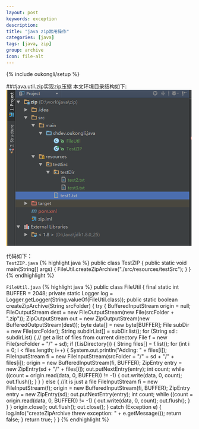 ```yaml
---
layout: post
keywords: exception
description:
title: "java zip常用操作"
categories: [java]
tags: [java, zip]
group: archive
icon: file-alt
---
```

{% include oukongli/setup %}

###java.util.zip实现zip压缩
本文环境目录结构如下:   
![zip](/images/java/2015-01-12-zip.png)

代码如下：  
`TestZIP.java`
{% highlight java %}
public class TestZIP {
    public static void main(String[] args) {
        FileUtil.createZipArchive("./src/resources/testSrc");
    }
}
{% endhighlight %}
<!-- more -->
`FileUtil.java`
{% highlight java %}
public class FileUtil {
    final static int BUFFER = 2048;
    private static Logger log = Logger.getLogger(String.valueOf(FileUtil.class));
    public static boolean createZipArchive(String srcFolder) {
        try {
            BufferedInputStream origin = null;
            FileOutputStream dest = new FileOutputStream(new File(srcFolder + ".zip"));
            ZipOutputStream out = new ZipOutputStream(new BufferedOutputStream(dest));
            byte data[] = new byte[BUFFER];
            File subDir = new File(srcFolder);
            String subdirList[] = subDir.list();
            for (String sd : subdirList) {
                // get a list of files from current directory
                File f = new File(srcFolder + "/" + sd);
                if (f.isDirectory()) {
                    String files[] = f.list();
                    for (int i = 0; i < files.length; i++) {
                        System.out.println("Adding: " + files[i]);
                        FileInputStream fi = new FileInputStream(srcFolder + "/" + sd + "/" + files[i]);
                        origin = new BufferedInputStream(fi, BUFFER);
                        ZipEntry entry = new ZipEntry(sd + "/" + files[i]);
                        out.putNextEntry(entry);
                        int count;
                        while ((count = origin.read(data, 0, BUFFER)) != -1) {
                            out.write(data, 0, count);
                            out.flush();
                        }
                    }
                } else {
                    //it is just a file
                    FileInputStream fi = new FileInputStream(f);
                    origin = new BufferedInputStream(fi, BUFFER);
                    ZipEntry entry = new ZipEntry(sd);
                    out.putNextEntry(entry);
                    int count;
                    while ((count = origin.read(data, 0, BUFFER)) != -1) {
                        out.write(data, 0, count);
                        out.flush();
                    }
                }
            }
            origin.close();
            out.flush();
            out.close();
        } catch (Exception e) {
            log.info("createZipArchive threw exception: " + e.getMessage());
            return false;
        }
        return true;
    }
}
{% endhighlight %}

